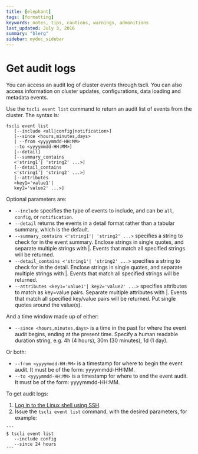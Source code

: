```yaml
---
title: [elephant]
tags: [formatting]
keywords: notes, tips, cautions, warnings, admonitions
last_updated: July 3, 2016
summary: "blerg"
sidebar: mydoc_sidebar
---
```

# Get audit logs

You can access an audit log of cluster events through tscli. You can also access information on cluster updates, configurations, data loading and metadata events.

Use the `tscli event list` command to return an audit list of events from the cluster. The syntax is:

```
tscli event list 
   [--include <all|config|notification>] 
   [--since <hours,minutes,days>
   | --from <yyyymmdd-HH:MM> 
   --to <yyyymmdd-HH:MM>] 
   [--detail] 
   [--summary_contains
   <'string1'| 'string2' ...>]
   [--detail_contains 
   <'string1'| 'string2' ...>]
   [--attributes
   <key1='value1'|
   key2='value2' ...>]
```

Optional parameters are:

-   `--include` specifies the type of events to include, and can be `all`, `config`, or `notification`.
-   `--detail` returns the events in a detail format rather than a tabular summary, which is the default.
-   `--summary_contains <'string1'| 'string2' ...>` specifies a string to check for in the event summary. Enclose strings in single quotes, and separate multiple strings with |. Events that match all specified strings will be returned.
-   `--detail_contains <'string1'| 'string2' ...>` specifies a string to check for in the detail. Enclose strings in single quotes, and separate multiple strings with |. Events that match all specified strings will be returned.
-   `--attributes <key1='value1'| key2='value2' ...>` specifies attributes to match as key=value pairs. Separate multiple attributes with |. Events that match all specified key/value pairs will be returned. Put single quotes around the value\(s\).

And a time window made up of either:

-   `--since <hours,minutes,days>` is a time in the past for where the event audit begins, ending at the present time. Specify a human readable duration string, e.g. 4h \(4 hours\), 30m \(30 minutes\), 1d \(1 day\).

Or both:

-   `--from <yyyymmdd-HH:MM>` is a timestamp for where to begin the event audit. It must be of the form: yyyymmdd-HH:MM.
-   `--to <yyyymmdd-HH:MM>` is a timestamp for where to end the event audit. It must be of the form: yyyymmdd-HH:MM.

To get audit logs:

1.   [Log in to the Linux shell using SSH](../setup/login_console.html#). 
2.   Issue the `tscli event list` command, with the desired parameters, for example: 

    ```
    $ tscli event list
       --include config
       --since 24 hours
    ```



